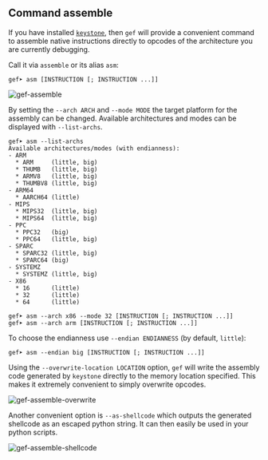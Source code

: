 ## Command assemble ##

If you have installed [`keystone`](https://www.keystone-engine.org/), then `gef`
will provide a convenient command to assemble native instructions directly to
opcodes of the architecture you are currently debugging.

Call it via `assemble` or its alias `asm`:

```
gef➤ asm [INSTRUCTION [; INSTRUCTION ...]]
```

![gef-assemble](https://i.imgur.com/ShuPF6h.png)

By setting the `--arch ARCH` and `--mode MODE` the target platform for the
assembly can be changed. Available architectures and modes can be displayed
with `--list-archs`.

```
gef➤ asm --list-archs
Available architectures/modes (with endianness):
- ARM
  * ARM     (little, big)
  * THUMB   (little, big)
  * ARMV8   (little, big)
  * THUMBV8 (little, big)
- ARM64
  * AARCH64 (little)
- MIPS
  * MIPS32  (little, big)
  * MIPS64  (little, big)
- PPC
  * PPC32   (big)
  * PPC64   (little, big)
- SPARC
  * SPARC32 (little, big)
  * SPARC64 (big)
- SYSTEMZ
  * SYSTEMZ (little, big)
- X86
  * 16      (little)
  * 32      (little)
  * 64      (little)
```

```
gef➤ asm --arch x86 --mode 32 [INSTRUCTION [; INSTRUCTION ...]]
gef➤ asm --arch arm [INSTRUCTION [; INSTRUCTION ...]]
```

To choose the endianness use `--endian ENDIANNESS` (by default, `little`):

```
gef➤ asm --endian big [INSTRUCTION [; INSTRUCTION ...]]
```

Using the `--overwrite-location LOCATION` option, `gef` will write the assembly
code generated by `keystone` directly to the memory location specified. This
makes it extremely convenient to simply overwrite opcodes.

![gef-assemble-overwrite](https://i.imgur.com/BsbGXNC.png)

Another convenient option is `--as-shellcode` which outputs the generated
shellcode as an escaped python string. It can then easily be used in your
python scripts.

![gef-assemble-shellcode](https://i.imgur.com/E2fpFuH.png)
